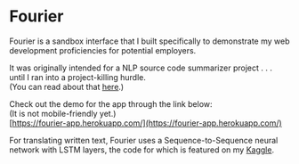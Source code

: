 # Fourier
Fourier is a sandbox interface that I built specifically to demonstrate my web development proficiencies for potential employers.

It was originally intended for a NLP source code summarizer project . . . until I ran into a project-killing hurdle.\
(You can read about that [here](https://github.com/cf7/Fourier/blob/main/docs/original_README.md).)

Check out the demo for the app through the link below:\
(It is not mobile-friendly yet.)\
[https://fourier-app.herokuapp.com/](https://fourier-app.herokuapp.com/)

For translating written text, Fourier uses a Sequence-to-Sequence neural network with LSTM layers, the code for which is featured on my [Kaggle](https://www.kaggle.com/cf1111/fourier4).
